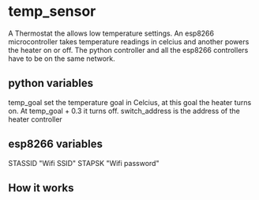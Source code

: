 # temp_sensor
A Thermostat the allows low temperature settings. An esp8266 microcontroller takes temperature readings in celcius and another powers the heater on or off.
The python controller and all the esp8266 controllers have to be on the same network.

## python variables
temp_goal set the temperature goal in Celcius, at this goal the heater turns on. At temp_goal + 0.3 it turns off.
switch_address is the address of the heater controller

## esp8266 variables
STASSID "Wifi SSID"
STAPSK  "Wifi password"

## How it works

